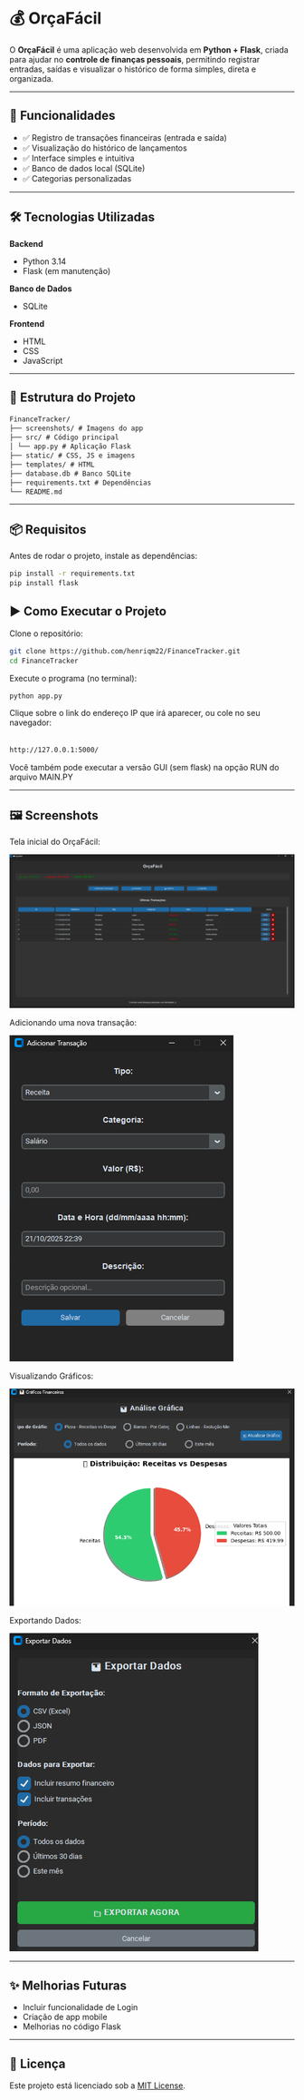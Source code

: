 # 💰 OrçaFácil

O **OrçaFácil** é uma aplicação web desenvolvida em **Python + Flask**, criada para ajudar no **controle de finanças pessoais**, permitindo registrar entradas, saídas e visualizar o histórico de forma simples, direta e organizada.

---

## 🚀 Funcionalidades

- ✅ Registro de transações financeiras (entrada e saída)  
- ✅ Visualização do histórico de lançamentos  
- ✅ Interface simples e intuitiva  
- ✅ Banco de dados local (SQLite)  
- ✅ Categorias personalizadas  

---

## 🛠️ Tecnologias Utilizadas

**Backend**
- Python 3.14
- Flask (em manutenção)

**Banco de Dados**
- SQLite

**Frontend**
- HTML
- CSS
- JavaScript


---

## 📁 Estrutura do Projeto

```
FinanceTracker/
├── screenshots/ # Imagens do app
├── src/ # Código principal
│ └── app.py # Aplicação Flask
├── static/ # CSS, JS e imagens
├── templates/ # HTML
├── database.db # Banco SQLite
├── requirements.txt # Dependências
└── README.md
```

---

## 📦 Requisitos

Antes de rodar o projeto, instale as dependências:

```bash
pip install -r requirements.txt
pip install flask


```

## ▶️ Como Executar o Projeto

Clone o repositório:

```bash
git clone https://github.com/henriqm22/FinanceTracker.git
cd FinanceTracker

```

Execute o programa (no terminal): 

```bash
python app.py

```

Clique sobre o link do endereço IP que irá aparecer, ou cole no seu navegador: 

```bash

http://127.0.0.1:5000/

```

Você também pode executar a versão GUI (sem flask) na opção RUN do arquivo MAIN.PY


---



## 🖼️ Screenshots


Tela inicial do OrçaFácil:

![Tela Inicial](screenshots/home.png)

Adicionando uma nova transação:

![Adicionar Transação](screenshots/add_transacao.png)


Visualizando Gráficos:

![Gráficos](screenshots/graficos.png)


Exportando Dados:

![Exportar_Dados](screenshots/exportar.png)


---

## ✨ Melhorias Futuras

- Incluir funcionalidade de Login
- Criação de app mobile
- Melhorias no código Flask

---

## 📄 Licença

Este projeto está licenciado sob a [MIT License](LICENSE).










